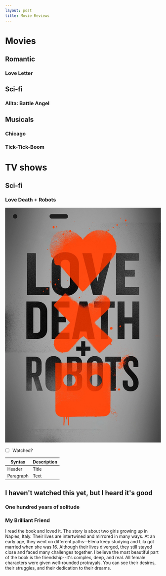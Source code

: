 ```yaml
---
layout: post
title: Movie Reviews
---
```


# Movies
## Romantic
### Love Letter

## Sci-fi
### Alita: Battle Angel

## Musicals
### Chicago

### Tick-Tick-Boom


# TV shows
## Sci-fi
### Love Death + Robots
![alt text](https://github.com/shangchengzhao/shangchengzhao.github.io/blob/master/images/love_death_robot.jpg)

- [ ] Watched?

| Syntax | Description |
| ----------- | ----------- |
| Header | Title |
| Paragraph | Text |

## I haven't watched this yet, but I heard it's good
### One hundred years of solitude

### My Brilliant Friend

I read the book and loved it. The story is about two girls growing up in Naples, Italy. Their lives are intertwined and mirrored in many ways. At an early age, they went on different paths--Elena keep studying and Lila got married when she was 16. Although their lives diverged, they still stayed close and faced many challenges together. I believe the most beautiful part of the book is the friendship--it's complex, deep, and real. All female characters were given well-rounded protrayals. You can see their desires, their struggles, and their dedication to their dreams.

<!-- Next you can update your site name, avatar and other options using the _config.yml file in the root of your repository (shown below).

![_config.yml]({{ site.baseurl }}/images/config.png)

The easiest way to make your first post is to edit this one. Go into /_posts/ and update the Hello World markdown file. For more instructions head over to the [Jekyll Now repository](https://github.com/barryclark/jekyll-now) on GitHub. -->